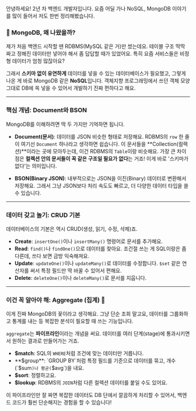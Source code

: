 안녕하세요! 2년 차 백엔드 개발자입니다. 요즘 어딜 가나 NoSQL, MongoDB 이야기를 많이 들어서 저도 한번 정리해봤습니다.

### 🤔 MongoDB, 왜 나왔을까?

제가 처음 백엔드 시작할 땐 RDBMS(MySQL 같은 거)만 썼는데요. 테이블 구조 딱딱 짜고 정해진 데이터만 넣어야 해서 좀 답답할 때가 있었어요. 특히 요즘 서비스들은 비정형 데이터가 엄청 많잖아요?

그래서 **스키마 없이 유연하게** 데이터를 넣을 수 있는 데이터베이스가 필요했고, 그렇게 나온 게 바로 MongoDB 같은 **NoSQL**입니다. 객체지향 프로그래밍에서 쓰던 객체 모양 그대로 DB에 쏙 넣을 수 있어서 개발하기 진짜 편하다고 해요.

---

### 핵심 개념: Document와 BSON

MongoDB를 이해하려면 딱 두 가지만 기억하면 됩니다.

* **Document(문서)**: 데이터를 JSON 비슷한 형태로 저장해요. RDBMS의 `row` 한 줄이 여기선 `Document` 하나라고 생각하면 쉽습니다. 이 문서들을 **Collection(컬렉션)**이라는 곳에 모아두는데, 이건 RDBMS의 `Table`이랑 비슷해요. 가장 큰 차이점은 **컬렉션 안의 문서들이 꼭 같은 구조일 필요가 없다**는 거죠! 이게 바로 '스키마가 없다'는 의미입니다.

* **BSON(Binary JSON)**: 내부적으로는 JSON을 이진(Binary) 데이터로 변환해서 저장해요. 그래서 그냥 JSON보다 처리 속도도 빠르고, 더 다양한 데이터 타입을 쓸 수 있습니다.

---

### 데이터 갖고 놀기: CRUD 기본

데이터베이스의 기본은 역시 CRUD(생성, 읽기, 수정, 삭제)죠.

* **Create**: `insertOne()`이나 `insertMany()` 명령어로 문서를 추가해요.
* **Read**: `find()`나 `findOne()`으로 데이터를 찾아요. 조건절 쓰는 게 SQL이랑은 좀 다른데, 쓰다 보면 금방 익숙해져요.
* **Update**: `updateOne()`이나 `updateMany()`로 데이터를 수정합니다. `$set` 같은 연산자를 써서 특정 필드만 딱 바꿀 수 있어서 편해요.
* **Delete**: `deleteOne()`이나 `deleteMany()`로 문서를 지웁니다.

---

### 이건 꼭 알아야 해: Aggregate (집계) 🚀

이게 진짜 MongoDB의 꽃이라고 생각해요. 그냥 단순 조회 말고요, 데이터를 그룹화하고 통계를 내는 등 복잡한 분석이 필요할 때 쓰는 기능입니다.

`aggregate`는 **파이프라인**이라는 개념을 써요. 데이터를 여러 단계(stage)에 통과시키면서 원하는 결과로 만들어가는 거죠.

* **$match**: SQL의 `WHERE`처럼 조건에 맞는 데이터만 거릅니다.
* **$group**: `GROUP BY`처럼 특정 필드를 기준으로 데이터를 묶고, 개수(`$sum`)나 평균(`$avg`)을 내요.
* **$sort**: 정렬하고요.
* **$lookup**: RDBMS의 `JOIN`처럼 다른 컬렉션 데이터를 붙일 수도 있어요.

이 파이프라인만 잘 짜면 복잡한 데이터도 DB 단에서 깔끔하게 처리할 수 있어서, 백엔드 코드가 훨씬 단순해지는 경험을 할 수 있습니다!

